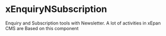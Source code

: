 xEnquiryNSubscription
=====================

Enquiry and Subscription tools with Newsletter. A lot of activities in xEpan CMS are Based on this component

